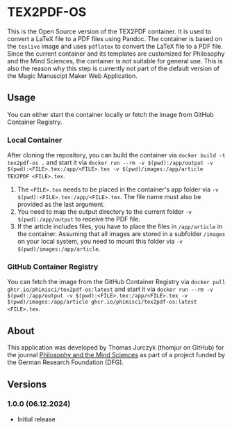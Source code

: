 # TEX2PDF-OS
This is the Open Source version of the TEX2PDF container. It is used to convert a LaTeX file to a PDF files using Pandoc. The container is based on the `texlive` image and uses `pdflatex` to convert the LaTeX file to a PDF file. Since the current container and its templates are customized for Philosophy and the Mind Sciences, the container is not suitable for general use. This is also the reason why this step is currently not part of the default version of the Magic Manuscipt Maker Web Application.

## Usage
You can either start the container locally or fetch the image from GitHub Container Registry.

### Local Container
After cloning the repository, you can build the container via `docker build -t tex2pdf-os .` and start it via `docker run --rm -v $(pwd):/app/output -v $(pwd):<FILE>.tex:/app/<FILE>.tex -v $(pwd)/images:/app/article TEX2PDF <FILE>.tex`.

1. The `<FILE>.tex` needs to be placed in the container's app folder via `-v $(pwd):<FILE>.tex:/app/<FILE>.tex`. The file name must also be provided as the last argument.
2. You need to map the output directory to the current folder `-v $(pwd):/app/output` to receive the PDF file.
3. If the article includes files, you have to place the files in `/app/article` in the container. Assuming that all images are stored in a subfolder `/images` on your local system, you need to mount this folder via `-v $(pwd)/images:/app/article`.

### GitHub Container Registry
You can fetch the image from the GitHub Container Registry via `docker pull ghcr.io/phimisci/tex2pdf-os:latest` and start it via `docker run --rm -v $(pwd):/app/output -v $(pwd):<FILE>.tex:/app/<FILE>.tex -v $(pwd)/images:/app/article ghcr.io/phimisci/tex2pdf-os:latest <FILE>.tex`.

## About
This application was developed by Thomas Jurczyk (thomjur on GitHub) for the journal [Philosophy and the Mind Sciences](https://philosophymindscience.org/) as part of a project funded by the German Research Foundation (DFG).

## Versions

### 1.0.0 (06.12.2024)

- Initial release
